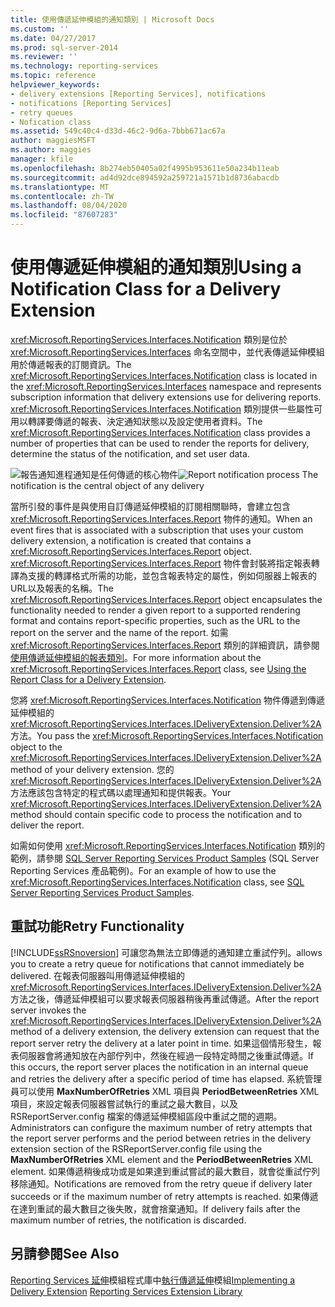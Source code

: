 ```yaml
---
title: 使用傳遞延伸模組的通知類別 | Microsoft Docs
ms.custom: ''
ms.date: 04/27/2017
ms.prod: sql-server-2014
ms.reviewer: ''
ms.technology: reporting-services
ms.topic: reference
helpviewer_keywords:
- delivery extensions [Reporting Services], notifications
- notifications [Reporting Services]
- retry queues
- Nofication class
ms.assetid: 549c40c4-d33d-46c2-9d6a-7bbb671ac67a
author: maggiesMSFT
ms.author: maggies
manager: kfile
ms.openlocfilehash: 8b274eb50405a02f4995b953611e50a234b11eab
ms.sourcegitcommit: ad4d92dce894592a259721a1571b1d8736abacdb
ms.translationtype: MT
ms.contentlocale: zh-TW
ms.lasthandoff: 08/04/2020
ms.locfileid: "87607283"
---
```

# <a name="using-a-notification-class-for-a-delivery-extension"></a><span data-ttu-id="e4236-102">使用傳遞延伸模組的通知類別</span><span class="sxs-lookup"><span data-stu-id="e4236-102">Using a Notification Class for a Delivery Extension</span></span>
  <span data-ttu-id="e4236-103"><xref:Microsoft.ReportingServices.Interfaces.Notification> 類別是位於 <xref:Microsoft.ReportingServices.Interfaces> 命名空間中，並代表傳遞延伸模組用於傳遞報表的訂閱資訊。</span><span class="sxs-lookup"><span data-stu-id="e4236-103">The <xref:Microsoft.ReportingServices.Interfaces.Notification> class is located in the <xref:Microsoft.ReportingServices.Interfaces> namespace and represents subscription information that delivery extensions use for delivering reports.</span></span> <span data-ttu-id="e4236-104"><xref:Microsoft.ReportingServices.Interfaces.Notification> 類別提供一些屬性可用以轉譯要傳遞的報表、決定通知狀態以及設定使用者資料。</span><span class="sxs-lookup"><span data-stu-id="e4236-104">The <xref:Microsoft.ReportingServices.Interfaces.Notification> class provides a number of properties that can be used to render the reports for delivery, determine the status of the notification, and set user data.</span></span>

 <span data-ttu-id="e4236-105">![報告通知進程](../../media/bk-ext-03.gif "報表通知程序")通知是任何傳遞的核心物件</span><span class="sxs-lookup"><span data-stu-id="e4236-105">![Report notification process](../../media/bk-ext-03.gif "Report notification process") The notification is the central object of any delivery</span></span>

 <span data-ttu-id="e4236-106">當所引發的事件是與使用自訂傳遞延伸模組的訂閱相關聯時，會建立包含 <xref:Microsoft.ReportingServices.Interfaces.Report> 物件的通知。</span><span class="sxs-lookup"><span data-stu-id="e4236-106">When an event fires that is associated with a subscription that uses your custom delivery extension, a notification is created that contains a <xref:Microsoft.ReportingServices.Interfaces.Report> object.</span></span> <span data-ttu-id="e4236-107"><xref:Microsoft.ReportingServices.Interfaces.Report> 物件會封裝將指定報表轉譯為支援的轉譯格式所需的功能，並包含報表特定的屬性，例如伺服器上報表的 URL以及報表的名稱。</span><span class="sxs-lookup"><span data-stu-id="e4236-107">The <xref:Microsoft.ReportingServices.Interfaces.Report> object encapsulates the functionality needed to render a given report to a supported rendering format and contains report-specific properties, such as the URL to the report on the server and the name of the report.</span></span> <span data-ttu-id="e4236-108">如需 <xref:Microsoft.ReportingServices.Interfaces.Report> 類別的詳細資訊，請參閱[使用傳遞延伸模組的報表類別](../delivery-extension/using-the-report-class-for-a-delivery-extension.md)。</span><span class="sxs-lookup"><span data-stu-id="e4236-108">For more information about the <xref:Microsoft.ReportingServices.Interfaces.Report> class, see [Using the Report Class for a Delivery Extension](../delivery-extension/using-the-report-class-for-a-delivery-extension.md).</span></span>

 <span data-ttu-id="e4236-109">您將 <xref:Microsoft.ReportingServices.Interfaces.Notification> 物件傳遞到傳遞延伸模組的 <xref:Microsoft.ReportingServices.Interfaces.IDeliveryExtension.Deliver%2A> 方法。</span><span class="sxs-lookup"><span data-stu-id="e4236-109">You pass the <xref:Microsoft.ReportingServices.Interfaces.Notification> object to the <xref:Microsoft.ReportingServices.Interfaces.IDeliveryExtension.Deliver%2A> method of your delivery extension.</span></span> <span data-ttu-id="e4236-110">您的 <xref:Microsoft.ReportingServices.Interfaces.IDeliveryExtension.Deliver%2A> 方法應該包含特定的程式碼以處理通知和提供報表。</span><span class="sxs-lookup"><span data-stu-id="e4236-110">Your <xref:Microsoft.ReportingServices.Interfaces.IDeliveryExtension.Deliver%2A> method should contain specific code to process the notification and to deliver the report.</span></span>

 <span data-ttu-id="e4236-111">如需如何使用 <xref:Microsoft.ReportingServices.Interfaces.Notification> 類別的範例，請參閱 [SQL Server Reporting Services Product Samples](https://go.microsoft.com/fwlink/?LinkId=177889) (SQL Server Reporting Services 產品範例)。</span><span class="sxs-lookup"><span data-stu-id="e4236-111">For an example of how to use the <xref:Microsoft.ReportingServices.Interfaces.Notification> class, see [SQL Server Reporting Services Product Samples](https://go.microsoft.com/fwlink/?LinkId=177889).</span></span>

## <a name="retry-functionality"></a><span data-ttu-id="e4236-112">重試功能</span><span class="sxs-lookup"><span data-stu-id="e4236-112">Retry Functionality</span></span>
 [!INCLUDE[ssRSnoversion](../../../includes/ssrsnoversion-md.md)] <span data-ttu-id="e4236-113">可讓您為無法立即傳遞的通知建立重試佇列。</span><span class="sxs-lookup"><span data-stu-id="e4236-113">allows you to create a retry queue for notifications that cannot immediately be delivered.</span></span> <span data-ttu-id="e4236-114">在報表伺服器叫用傳遞延伸模組的 <xref:Microsoft.ReportingServices.Interfaces.IDeliveryExtension.Deliver%2A> 方法之後，傳遞延伸模組可以要求報表伺服器稍後再重試傳遞。</span><span class="sxs-lookup"><span data-stu-id="e4236-114">After the report server invokes the <xref:Microsoft.ReportingServices.Interfaces.IDeliveryExtension.Deliver%2A> method of a delivery extension, the delivery extension can request that the report server retry the delivery at a later point in time.</span></span> <span data-ttu-id="e4236-115">如果這個情形發生，報表伺服器會將通知放在內部佇列中，然後在經過一段特定時間之後重試傳遞。</span><span class="sxs-lookup"><span data-stu-id="e4236-115">If this occurs, the report server places the notification in an internal queue and retries the delivery after a specific period of time has elapsed.</span></span> <span data-ttu-id="e4236-116">系統管理員可以使用 **MaxNumberOfRetries** XML 項目與 **PeriodBetweenRetries** XML 項目，來設定報表伺服器嘗試執行的重試之最大數目，以及 RSReportServer.config 檔案的傳遞延伸模組區段中重試之間的週期。</span><span class="sxs-lookup"><span data-stu-id="e4236-116">Administrators can configure the maximum number of retry attempts that the report server performs and the period between retries in the delivery extension section of the RSReportServer.config file using the **MaxNumberOfRetries** XML element and the **PeriodBetweenRetries** XML element.</span></span> <span data-ttu-id="e4236-117">如果傳遞稍後成功或是如果達到重試嘗試的最大數目，就會從重試佇列移除通知。</span><span class="sxs-lookup"><span data-stu-id="e4236-117">Notifications are removed from the retry queue if delivery later succeeds or if the maximum number of retry attempts is reached.</span></span> <span data-ttu-id="e4236-118">如果傳遞在達到重試的最大數目之後失敗，就會捨棄通知。</span><span class="sxs-lookup"><span data-stu-id="e4236-118">If delivery fails after the maximum number of retries, the notification is discarded.</span></span>

## <a name="see-also"></a><span data-ttu-id="e4236-119">另請參閱</span><span class="sxs-lookup"><span data-stu-id="e4236-119">See Also</span></span>
 <span data-ttu-id="e4236-120">[Reporting Services 延伸](../reporting-services-extension-library.md)模組程式庫中[執行傳遞延伸](../delivery-extension/implementing-a-delivery-extension.md)模組</span><span class="sxs-lookup"><span data-stu-id="e4236-120">[Implementing a Delivery Extension](../delivery-extension/implementing-a-delivery-extension.md) [Reporting Services Extension Library](../reporting-services-extension-library.md)</span></span>


